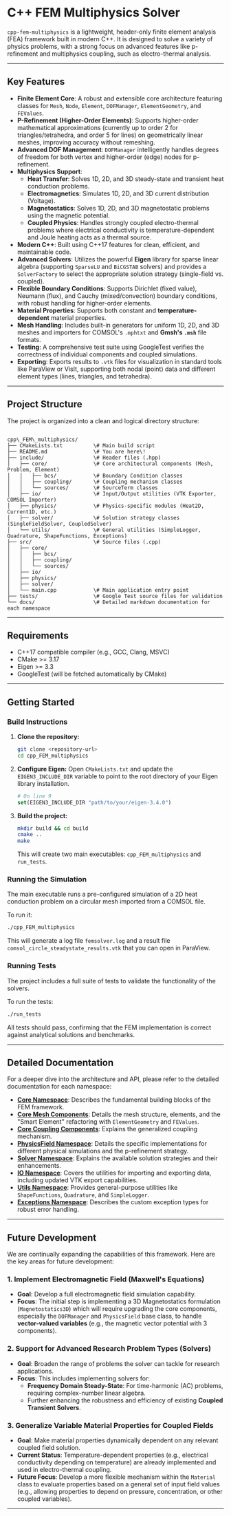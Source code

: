 # C++ FEM Multiphysics Solver

`cpp-fem-multiphysics` is a lightweight, header-only finite element analysis (FEA) framework built in modern C++. It is designed to solve a variety of physics problems, with a strong focus on advanced features like p-refinement and multiphysics coupling, such as electro-thermal analysis.

-----

## Key Features

* **Finite Element Core**: A robust and extensible core architecture featuring classes for `Mesh`, `Node`, `Element`, `DOFManager`, `ElementGeometry`, and `FEValues`.
* **P-Refinement (Higher-Order Elements)**: Supports higher-order mathematical approximations (currently up to order 2 for triangles/tetrahedra, and order 5 for lines) on geometrically linear meshes, improving accuracy without remeshing.
* **Advanced DOF Management**: `DOFManager` intelligently handles degrees of freedom for both vertex and higher-order (edge) nodes for p-refinement.
* **Multiphysics Support**:
    * **Heat Transfer**: Solves 1D, 2D, and 3D steady-state and transient heat conduction problems.
    * **Electromagnetics**: Simulates 1D, 2D, and 3D current distribution (Voltage).
    * **Magnetostatics**: Solves 1D, 2D, and 3D magnetostatic problems using the magnetic potential.
    * **Coupled Physics**: Handles strongly coupled electro-thermal problems where electrical conductivity is temperature-dependent and Joule heating acts as a thermal source.
* **Modern C++**: Built using C++17 features for clean, efficient, and maintainable code.
* **Advanced Solvers**: Utilizes the powerful **Eigen** library for sparse linear algebra (supporting `SparseLU` and `BiCGSTAB` solvers) and provides a `SolverFactory` to select the appropriate solution strategy (single-field vs. coupled).
* **Flexible Boundary Conditions**: Supports Dirichlet (fixed value), Neumann (flux), and Cauchy (mixed/convection) boundary conditions, with robust handling for higher-order elements.
* **Material Properties**: Supports both constant and **temperature-dependent** material properties.
* **Mesh Handling**: Includes built-in generators for uniform 1D, 2D, and 3D meshes and importers for COMSOL's `.mphtxt` and **Gmsh's `.msh`** file formats.
* **Testing**: A comprehensive test suite using GoogleTest verifies the correctness of individual components and coupled simulations.
* **Exporting**: Exports results to `.vtk` files for visualization in standard tools like ParaView or VisIt, supporting both nodal (point) data and different element types (lines, triangles, and tetrahedra).

-----

## Project Structure

The project is organized into a clean and logical directory structure:

```

cpp\_FEM\_multiphysics/
├── CMakeLists.txt          \# Main build script
├── README.md               \# You are here\!
├── include/                \# Header files (.hpp)
│   ├── core/               \# Core architectural components (Mesh, Problem, Element)
│   │   ├── bcs/            \# Boundary Condition classes
│   │   ├── coupling/       \# Coupling mechanism classes
│   │   └── sources/        \# SourceTerm classes
│   ├── io/                 \# Input/Output utilities (VTK Exporter, COMSOL Importer)
│   ├── physics/            \# Physics-specific modules (Heat2D, Current1D, etc.)
│   ├── solver/             \# Solution strategy classes (SingleFieldSolver, CoupledSolver)
│   └── utils/              \# General utilities (SimpleLogger, Quadrature, ShapeFunctions, Exceptions)
├── src/                    \# Source files (.cpp)
│   ├── core/
│   │   ├── bcs/
│   │   ├── coupling/
│   │   └── sources/
│   ├── io/
│   ├── physics/
│   ├── solver/
│   └── main.cpp            \# Main application entry point
├── tests/                  \# Google Test source files for validation
└── docs/                   \# Detailed markdown documentation for each namespace

````

-----

## Requirements

* C++17 compatible compiler (e.g., GCC, Clang, MSVC)
* CMake >= 3.17
* Eigen >= 3.3
* GoogleTest (will be fetched automatically by CMake)

-----

## Getting Started

### Build Instructions

1.  **Clone the repository:**
    ```bash
    git clone <repository-url>
    cd cpp_FEM_multiphysics
    ```
2.  **Configure Eigen:**
    Open `CMakeLists.txt` and update the `EIGEN3_INCLUDE_DIR` variable to point to the root directory of your Eigen library installation.
    ```cmake
    # On line 9
    set(EIGEN3_INCLUDE_DIR "path/to/your/eigen-3.4.0")
    ```
3.  **Build the project:**
    ```bash
    mkdir build && cd build
    cmake ..
    make
    ```
    This will create two main executables: `cpp_FEM_multiphysics` and `run_tests`.

### Running the Simulation

The main executable runs a pre-configured simulation of a 2D heat conduction problem on a circular mesh imported from a COMSOL file.

To run it:

```bash
./cpp_FEM_multiphysics
````

This will generate a log file `femsolver.log` and a result file `comsol_circle_steadystate_results.vtk` that you can open in ParaView.

### Running Tests

The project includes a full suite of tests to validate the functionality of the solvers.

To run the tests:

```bash
./run_tests
```

All tests should pass, confirming that the FEM implementation is correct against analytical solutions and benchmarks.

-----

## Detailed Documentation

For a deeper dive into the architecture and API, please refer to the detailed documentation for each namespace:

* **[Core Namespace](docs/core.md)**: Describes the fundamental building blocks of the FEM framework.
* **[Core Mesh Components](docs/core/mesh.md)**: Details the mesh structure, elements, and the "Smart Element" refactoring with `ElementGeometry` and `FEValues`.
* **[Core Coupling Components](docs/core/coupling.md)**: Explains the generalized coupling mechanism.
* **[PhysicsField Namespace](docs/physics.md)**: Details the specific implementations for different physical simulations and the p-refinement strategy.
* **[Solver Namespace](docs/solver.md)**: Explains the available solution strategies and their enhancements.
* **[IO Namespace](docs/io.md)**: Covers the utilities for importing and exporting data, including updated VTK export capabilities.
* **[Utils Namespace](docs/utils.md)**: Provides general-purpose utilities like `ShapeFunctions`, `Quadrature`, and `SimpleLogger`.
* **[Exceptions Namespace](docs/exceptions.md)**: Describes the custom exception types for robust error handling.

-----

## Future Development

We are continually expanding the capabilities of this framework. Here are the key areas for future development:

### 1\. Implement Electromagnetic Field (Maxwell's Equations)

* **Goal**: Develop a full electromagnetic field simulation capability.
* **Focus**: The initial step is implementing a 3D Magnetostatics formulation (`Magnetostatics3D`) which will require upgrading the core components, especially the `DOFManager` and `PhysicsField` base class, to handle **vector-valued variables** (e.g., the magnetic vector potential with 3 components).

### 2\. Support for Advanced Research Problem Types (Solvers)

* **Goal**: Broaden the range of problems the solver can tackle for research applications.
* **Focus**: This includes implementing solvers for:
    * **Frequency Domain Steady-State**: For time-harmonic (AC) problems, requiring complex-number linear algebra.
    * Further enhancing the robustness and efficiency of existing **Coupled Transient Solvers**.

### 3\. Generalize Variable Material Properties for Coupled Fields

* **Goal**: Make material properties dynamically dependent on any relevant coupled field solution.
* **Current Status**: Temperature-dependent properties (e.g., electrical conductivity depending on temperature) are already implemented and used in electro-thermal coupling.
* **Future Focus**: Develop a more flexible mechanism within the `Material` class to evaluate properties based on a general set of input field values (e.g., allowing properties to depend on pressure, concentration, or other coupled variables).

-----